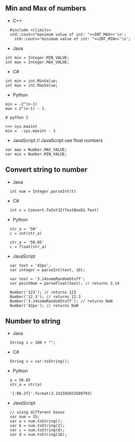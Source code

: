 ## Min and Max of numbers
- C++
```
  #include <climits>
  std::cout<<"maximum value of int: "<<INT_MAX<<'\n';
	std::cout<<"minimum value of int: "<<INT_MIN<<'\n';
```
- Java
```
int min = Integer.MIN_VALUE;
int max = Integer.MAX_VALUE;
```
- C#
```  
int min = int.MinValue;
int max = int.MaxValue;
```
- Python
```
min = -2^(n-1) 
max = 2^(n-1) - 1.

# python 2

>>> sys.maxint
min =  -sys.maxint - 1
```
- JavaScript
// JavaScript use float numbers
```
var max = Number.MAX_VALUE;
var min = Number.MIN_VALUE;

```




## Convert string to number
- Java
```
  int num = Integer.parseInt(t)
```
- C#
```  
  int x = Convert.ToInt32(TextBoxD1.Text)
```
- Python
```
  str_a = '50'
  c = int(str_a)
  
  str_a = '50.85'
  c = float(str_a)

```
- JavaScript
```
  var text = '42px';
  var integer = parseInt(text, 10);

  var text = '3.14someRandomStuff';
  var pointNum = parseFloat(text); // returns 3.14

  Number('123'); // returns 123
  Number('12.3'); // returns 12.3
  Number('3.14someRandomStuff'); // returns NaN
  Number('42px'); // returns NaN

```




## Number to string
- Java
```
  String s = 100 + "";
```
- C#
```  
  String s = var.toString();
```
- Python
```
  a = 50.85
  str_a = str(a)

  '{:06.2f}'.format(3.141592653589793)
```
- JavaScript
```
  // using different bases
  var num = 15;
  var a = num.toString();
  var b = num.toString(2);
  var c = num.toString(8);
  var d = num.toString(16);
```